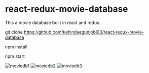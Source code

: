 # react-redux-movie-database

This a movie database built in react and redux.

git clone https://github.com/kehindeegunjobi93/react-redux-movie-database

npm install

npm start

![moviedb1](https://user-images.githubusercontent.com/16244953/54338322-d442cc00-4631-11e9-94ad-ad1542526420.PNG)
![moviedb2](https://user-images.githubusercontent.com/16244953/54338323-d442cc00-4631-11e9-9ead-f4b968366953.PNG)
![moviedb3](https://user-images.githubusercontent.com/16244953/54338324-d442cc00-4631-11e9-99f8-a456478b784f.PNG)
